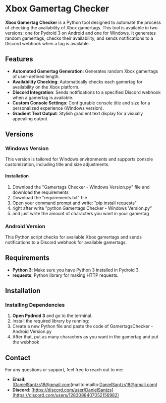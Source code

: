 # Xbox Gamertag Checker

**Xbox Gamertag Checker** is a Python tool designed to automate the process of checking the availability of Xbox gamertags. This tool is available in two versions: one for Pydroid 3 on Android and one for Windows. It generates random gamertags, checks their availability, and sends notifications to a Discord webhook when a tag is available.

## Features

- **Automated Gamertag Generation**: Generates random Xbox gamertags of user-defined length.
- **Availability Checking**: Automatically checks each gamertag for availability on the Xbox platform.
- **Discord Integration**: Sends notifications to a specified Discord webhook when a gamertag is available.
- **Custom Console Settings**: Configurable console title and size for a personalized experience (Windows version).
- **Gradient Text Output**: Stylish gradient text display for a visually appealing output.

## Versions

### Windows Version

This version is tailored for Windows environments and supports console customization, including title and size adjustments.

#### Installation

1. Download the "Gamertags Checker - Windows Version.py" file and download the requirements
2. Download the "requirements.txt" file
3. Open your command prompt and write: "pip install requests"
4. right after write "python Gamertags Checker - Windows Version.py"
5. and just write the amount of characters you want in your gamertag

### Android Version

This Python script checks for available Xbox gamertags and sends notifications to a Discord webhook for available gamertags. 

## Requirements

- **Python 3**: Make sure you have Python 3 installed in Pydroid 3.
- **requests**: Python library for making HTTP requests.

## Installation

### Installing Dependencies

1. **Open Pydroid 3** and go to the terminal.
2. Install the required library by running:
3. Create a new Python file and paste the code of GamertagsChecker - Android Version.py
4. After that, put as many characters as you want in the gamertag and put the webhook

## Contact

For any questions or support, feel free to reach out to me:

- **Email**: [DanielSantzs18@gmail.com(mailto:mailto:DanielSantzs18@gmail.com)
- **Discord**: [https://discord.com/user/DanielSantzs](https://discord.com/users/1283088407052156982)


   


